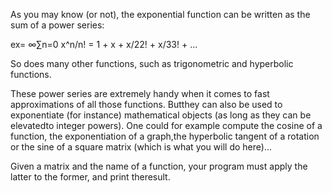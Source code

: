 As you may know (or not), the exponential function can be written as the sum of a power series:

ex= ∞∑n=0 x^n/n! = 1 + x + x/22! + x/33! + ...

So does many other functions, such as trigonometric and hyperbolic functions.

These power series are extremely handy when it comes to fast approximations of all those functions. 
Butthey can also be used to exponentiate (for instance) mathematical objects (as long as they can be elevatedto integer powers).
One could for example compute the cosine of a function, the exponentiation of a graph,the hyperbolic tangent of a rotation or
the sine of a square matrix (which is what you will do here)...

Given a matrix and the name of a function, your program must apply the latter to the former, and print theresult.
